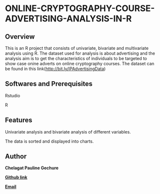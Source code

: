 # ONLINE-CRYPTOGRAPHY-COURSE-ADVERTISING-ANALYSIS-IN-R

## Overview
This is an R project that consists of  univariate, bivariate and multivariate analysis using R. The dataset used for analysis is about advertising and the analysis aim is to get the characteristics of individuals to be targeted to show case onine adverts on online cryptography courses.
The dataset can be found in this link(http://bit.ly/IPAdvertisingData)



## Softwares and Prerequisites
Rstudio

R

## Features
Univariate analysis and bivariate analysis of different variables.

The data is sorted and displayed into charts.

## Author
**Chelagat Pauline Gechure**

[**Github link**](https://github.com/Chelagat-Pauline-G)

[**Email**](cpaulineg@gmail.com)

